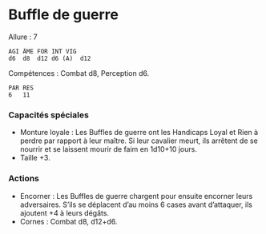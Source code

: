 # Buffle de guerre

Allure : 7

	AGI	ÂME	FOR	INT	VIG
	d6	d8	d12	d6 (A)	d12

Compétences : Combat d8, Perception d6.

	PAR	RES
	6	11

### Capacités spéciales
- Monture loyale : Les Buffles de guerre ont les Handicaps Loyal et Rien à perdre par rapport à leur maître. Si leur cavalier meurt, ils arrêtent de se nourrir et se laissent mourir de faim en 1d10+10 jours.
- Taille +3.

### Actions
- Encorner : Les Buffles de guerre chargent pour ensuite encorner leurs adversaires. S’ils se déplacent d’au moins 6 cases avant d’attaquer, ils ajoutent +4 à leurs dégâts.
- Cornes : Combat d8, d12+d6.